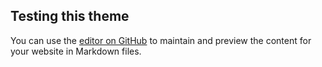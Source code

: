 ## Testing this theme

You can use the [editor on GitHub](https://github.com/jdeboi/design-impact/edit/master/README.md) to maintain and preview the content for your website in Markdown files.
